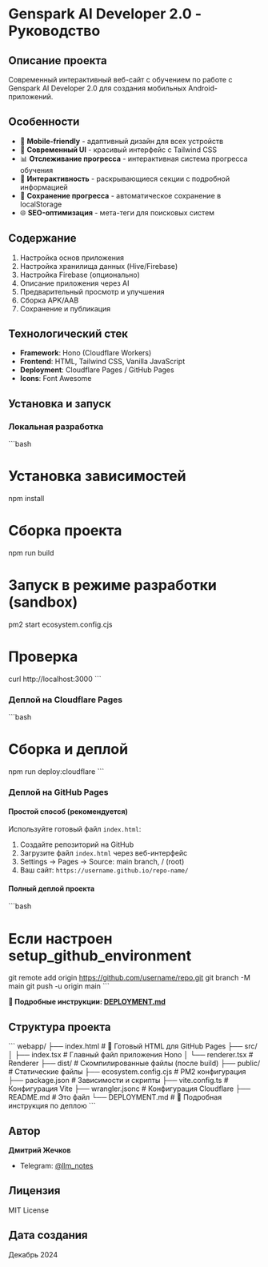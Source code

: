 # Genspark AI Developer 2.0 - Руководство

## Описание проекта

Современный интерактивный веб-сайт с обучением по работе с Genspark AI Developer 2.0 для создания мобильных Android-приложений.

## Особенности

- 📱 **Mobile-friendly** - адаптивный дизайн для всех устройств
- 🎨 **Современный UI** - красивый интерфейс с Tailwind CSS
- 📊 **Отслеживание прогресса** - интерактивная система прогресса обучения
- 🔄 **Интерактивность** - раскрывающиеся секции с подробной информацией
- 💾 **Сохранение прогресса** - автоматическое сохранение в localStorage
- 🌐 **SEO-оптимизация** - мета-теги для поисковых систем

## Содержание

1. Настройка основ приложения
2. Настройка хранилища данных (Hive/Firebase)
3. Настройка Firebase (опционально)
4. Описание приложения через AI
5. Предварительный просмотр и улучшения
6. Сборка APK/AAB
7. Сохранение и публикация

## Технологический стек

- **Framework**: Hono (Cloudflare Workers)
- **Frontend**: HTML, Tailwind CSS, Vanilla JavaScript
- **Deployment**: Cloudflare Pages / GitHub Pages
- **Icons**: Font Awesome

## Установка и запуск

### Локальная разработка

\`\`\`bash
# Установка зависимостей
npm install

# Сборка проекта
npm run build

# Запуск в режиме разработки (sandbox)
pm2 start ecosystem.config.cjs

# Проверка
curl http://localhost:3000
\`\`\`

### Деплой на Cloudflare Pages

\`\`\`bash
# Сборка и деплой
npm run deploy:cloudflare
\`\`\`

### Деплой на GitHub Pages

#### Простой способ (рекомендуется)

Используйте готовый файл `index.html`:

1. Создайте репозиторий на GitHub
2. Загрузите файл `index.html` через веб-интерфейс
3. Settings → Pages → Source: main branch, / (root)
4. Ваш сайт: `https://username.github.io/repo-name/`

#### Полный деплой проекта

\`\`\`bash
# Если настроен setup_github_environment
git remote add origin https://github.com/username/repo.git
git branch -M main
git push -u origin main
\`\`\`

**📘 Подробные инструкции: [DEPLOYMENT.md](DEPLOYMENT.md)**

## Структура проекта

\`\`\`
webapp/
├── index.html             # 🌟 Готовый HTML для GitHub Pages
├── src/
│   ├── index.tsx          # Главный файл приложения Hono
│   └── renderer.tsx       # Renderer
├── dist/                  # Скомпилированные файлы (после build)
├── public/                # Статические файлы
├── ecosystem.config.cjs   # PM2 конфигурация
├── package.json           # Зависимости и скрипты
├── vite.config.ts         # Конфигурация Vite
├── wrangler.jsonc         # Конфигурация Cloudflare
├── README.md              # Это файл
└── DEPLOYMENT.md          # 📘 Подробная инструкция по деплою
\`\`\`

## Автор

**Дмитрий Жечков**
- Telegram: [@llm_notes](https://t.me/llm_notes)

## Лицензия

MIT License

## Дата создания

Декабрь 2024
